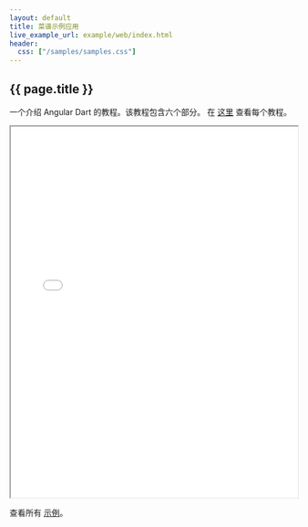 ```yaml
---
layout: default
title: 菜谱示例应用
live_example_url: example/web/index.html
header:
  css: ["/samples/samples.css"]
---
```


## {{ page.title }}

一个介绍 Angular Dart 的教程。该教程包含六个部分。
在
[这里](https://github.com/dart-lang/bleeding_edge/tree/master/dart/samples/tracker/) 查看每个教程。


<iframe class="running-app-frame"
        style="height:650px;width:100%;"
        src="{{page.live_example_url}}">
</iframe>

查看所有 [示例](/samples/)。
